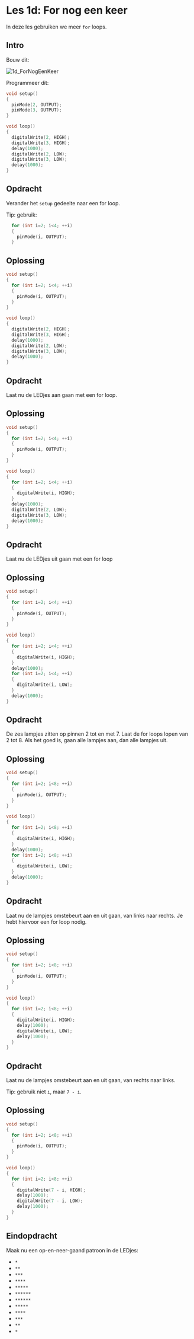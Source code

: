 # Les 1d: For nog een keer

In deze les gebruiken we meer `for` loops.

## Intro

Bouw dit:

![1d_ForNogEenKeer](1d_ForNogEenKeer.png)

Programmeer dit:

```c++
void setup()
{
  pinMode(2, OUTPUT);
  pinMode(3, OUTPUT);
}

void loop()
{
  digitalWrite(2, HIGH);
  digitalWrite(3, HIGH);
  delay(1000);
  digitalWrite(2, LOW);
  digitalWrite(3, LOW);
  delay(1000);
}
```

## Opdracht

Verander het `setup` gedeelte naar een for loop.

Tip: gebruik:

```c++
  for (int i=2; i<4; ++i) 
  {
    pinMode(i, OUTPUT);
  }
```

## Oplossing

```c++
void setup()
{
  for (int i=2; i<4; ++i) 
  {
    pinMode(i, OUTPUT);
  }
}

void loop()
{
  digitalWrite(2, HIGH);
  digitalWrite(3, HIGH);
  delay(1000);
  digitalWrite(2, LOW);
  digitalWrite(3, LOW);
  delay(1000);
}
```

## Opdracht

Laat nu de LEDjes aan gaan met een for loop.

## Oplossing

```c++
void setup()
{
  for (int i=2; i<4; ++i) 
  {
    pinMode(i, OUTPUT);
  }
}

void loop()
{
  for (int i=2; i<4; ++i) 
  {
    digitalWrite(i, HIGH);
  }
  delay(1000);
  digitalWrite(2, LOW);
  digitalWrite(3, LOW);
  delay(1000);
}
```

## Opdracht

Laat nu de LEDjes uit gaan met een for loop

## Oplossing

```c++
void setup()
{
  for (int i=2; i<4; ++i) 
  {
    pinMode(i, OUTPUT);
  }
}

void loop()
{
  for (int i=2; i<4; ++i) 
  {
    digitalWrite(i, HIGH);
  }
  delay(1000);
  for (int i=2; i<4; ++i) 
  {
    digitalWrite(i, LOW);
  }
  delay(1000);
}
```

## Opdracht

De zes lampjes zitten op pinnen 2 tot en met 7. 
Laat de for loops lopen van 2 tot 8. 
Als het goed is, gaan alle lampjes aan, dan alle lampjes uit.

## Oplossing

```c++
void setup()
{
  for (int i=2; i<8; ++i) 
  {
    pinMode(i, OUTPUT);
  }
}

void loop()
{
  for (int i=2; i<8; ++i) 
  {
    digitalWrite(i, HIGH);
  }
  delay(1000);
  for (int i=2; i<8; ++i) 
  {
    digitalWrite(i, LOW);
  }
  delay(1000);
}
```

## Opdracht

Laat nu de lampjes omstebeurt aan en uit gaan, van links naar rechts.
Je hebt hiervoor een for loop nodig.

## Oplossing

```c++
void setup()
{
  for (int i=2; i<8; ++i) 
  {
    pinMode(i, OUTPUT);
  }
}

void loop()
{
  for (int i=2; i<8; ++i) 
  {
    digitalWrite(i, HIGH);
    delay(1000);
    digitalWrite(i, LOW);
    delay(1000);
  }
}
```

## Opdracht

Laat nu de lampjes omstebeurt aan en uit gaan, van rechts naar links.

Tip: gebruik niet `i`, maar `7 - i`.

## Oplossing

```c++
void setup()
{
  for (int i=2; i<8; ++i) 
  {
    pinMode(i, OUTPUT);
  }
}

void loop()
{
  for (int i=2; i<8; ++i) 
  {
    digitalWrite(7 - i, HIGH);
    delay(1000);
    digitalWrite(7 - i, LOW);
    delay(1000);
  }
}
```

## Eindopdracht

Maak nu een op-en-neer-gaand patroon in de LEDjes:

 * `*`
 * `**`
 * `***`
 * `****`
 * `*****`
 * `******`
 * `******`
 * `*****`
 * `****`
 * `***`
 * `**`
 * `*`
